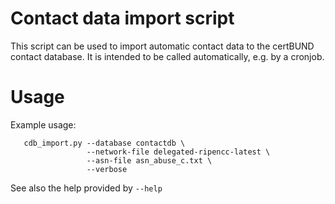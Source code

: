 Contact data import script
==========================

This script can be used to import automatic contact data to the certBUND
contact database. It is intended to be called automatically, e.g. by a
cronjob.


Usage
=====

Example usage:
```
   cdb_import.py --database contactdb \
                 --network-file delegated-ripencc-latest \
                 --asn-file asn_abuse_c.txt \
                 --verbose
```

See also the help provided by ``--help``
